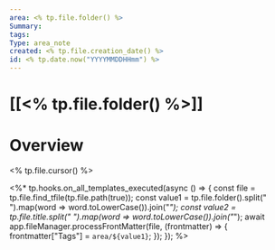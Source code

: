 ```yaml
---
area: <% tp.file.folder() %>
Summary: 
tags: 
Type: area_note
created: <% tp.file.creation_date() %>
id: <% tp.date.now("YYYYMMDDHHmm") %>
---
```

# [[<% tp.file.folder() %>]] 
# Overview
<% tp.file.cursor() %>

<%* 
tp.hooks.on_all_templates_executed(async () => { 
    const file = tp.file.find_tfile(tp.file.path(true)); 
    const value1 = tp.file.folder().split(" ").map(word => word.toLowerCase()).join("_"); 
    const value2 = tp.file.title.split(" ").map(word => word.toLowerCase()).join("_"); 
    await app.fileManager.processFrontMatter(file, (frontmatter) => { 
        frontmatter["Tags"] = `area/${value1}`; 
    }); 
});
%>